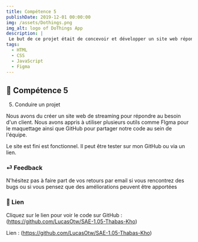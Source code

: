```yaml
---
title: Compétence 5
publishDate: 2019-12-01 00:00:00
img: /assets/Dothings.png
img_alt: logo of DoThings App
description: |
 Le but de ce projet était de concevoir et développer un site web répondant aux besoins d'un client.
tags:
  - HTML
  - CSS
  - JavaScript
  - Figma
---
```


## 🎉 Compétence 5

5) Conduire un projet
> 

Nous avons du créer un site web de streaming pour répondre au besoin d'un client. Nous avons appris à utiliser plusieurs outils comme FIgma pour le maquettage ainsi que GitHub pour partager notre code au sein de l'équipe.

Le site est fini est fonctionnel. Il peut être tester sur mon GitHub ou via un lien.




### ⏎ Feedback 

N'hésitez pas à faire part de vos retours par email si vous rencontrez des bugs ou si vous pensez que des améliorations peuvent être apportées

### 🔗 Lien


Cliquez sur le lien pour voir le code sur GitHub : (https://github.com/LucasOtw/SAE-1.05-Thabas-Kho)

Lien : (https://github.com/LucasOtw/SAE-1.05-Thabas-Kho)





